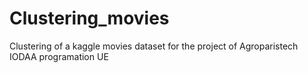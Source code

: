 # Clustering_movies
Clustering of a kaggle movies dataset for the project of Agroparistech IODAA programation UE
